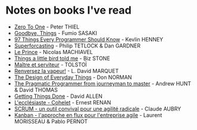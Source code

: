 # Notes on books I've read

* [Zero To One](./zero_to_one.md) - Peter THIEL
* [Goodbye, Things](./goodbye_things.md) - Fumio SASAKI
* [97 Things Every Programmer Should Know](./97_things_every_programmer_should_know.md) - Kevlin HENNEY
* [Superforcasting](./superforcasting.md) - Philip TETLOCK & Dan GARDNER
* [Le Prince](./le_prince.md) - Nicolas MACHIAVEL
* [Things a little bird told me](./things_a_little_bird_told_me.md) - Biz STONE
* [Maître et serviteur](./maitre_et_serviteur.md) - TOLSTOÏ
* [Renversez la vapeur!](./renversez_la_vapeur.md) - L. David MARQUET
* [The Design of Everyday Things](./the_design_of_everyday_things.md) - Don NORMAN
* [The Pragmatic Programmer from journeyman to master](./the_pragmatic_programmer.md) - Andrew HUNT & David THOMAS
* [Getting Things Done](./getting_things_done.md) - David ALLEN
* [L'ecclésiaste - Cohelet](./l_ecclesiaste.md) - Ernest RENAN
* [SCRUM - un outil convival pour une agilité radicale](./scrum.md) - Claude AUBRY
* [Kanban - l'approche en flux pour l'entreprise agile](./kanban.md) - Laurent MORISSEAU & Pablo PERNOT
